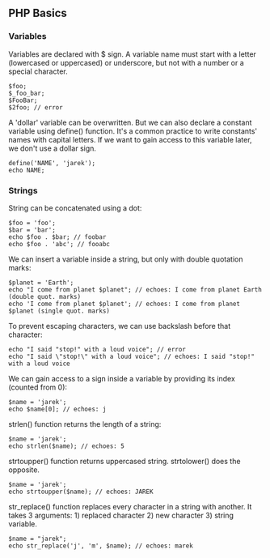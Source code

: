 ## PHP Basics

### Variables

Variables are declared with $ sign. A variable name must start with a letter (lowercased or uppercased) or underscore, but not with a number or a special character.

    $foo;
    $_foo_bar;
    $FooBar;
    $2foo; // error


A 'dollar' variable can be overwritten. But we can also declare a constant variable using define() function. It's a common practice to write constants' names with capital letters. If we want to gain access to this variable later, we don't use a dollar sign.

    define('NAME', 'jarek');
    echo NAME;

### Strings

String can be concatenated using a dot:

    $foo = 'foo';
    $bar = 'bar';
    echo $foo . $bar; // foobar
    echo $foo . 'abc'; // fooabc

We can insert a variable inside a string, but only with double quotation marks:

    $planet = 'Earth';
    echo "I come from planet $planet"; // echoes: I come from planet Earth (double quot. marks)
    echo 'I come from planet $planet'; // echoes: I come from planet $planet (single quot. marks)

To prevent escaping characters, we can use backslash before that character:

    echo "I said "stop!" with a loud voice"; // error
    echo "I said \"stop!\" with a loud voice"; // echoes: I said "stop!" with a loud voice

We can gain access to a sign inside a variable by providing its index (counted from 0):

    $name = 'jarek';
    echo $name[0]; // echoes: j

strlen() function returns the length of a string:

    $name = 'jarek';
    echo strlen($name); // echoes: 5

strtoupper() function returns uppercased string. strtolower() does the opposite.

    $name = 'jarek';
    echo strtoupper($name); // echoes: JAREK

str_replace() function replaces every character in a string with another. It takes 3 arguments: 1) replaced character 2) new character 3) string variable.

    $name = "jarek";
    echo str_replace('j', 'm', $name); // echoes: marek
